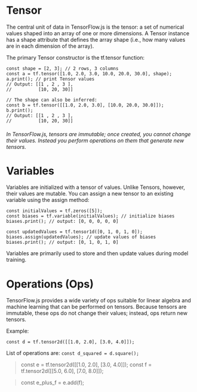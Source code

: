 # Tensor
The central unit of data in TensorFlow.js is the tensor: a set of numerical values shaped into an array of one or more dimensions. A Tensor instance has a shape attribute that defines the array shape (i.e., how many values are in each dimension of the array).

The primary Tensor constructor is the tf.tensor function:

~~~~// 2x3 Tensor
const shape = [2, 3]; // 2 rows, 3 columns
const a = tf.tensor([1.0, 2.0, 3.0, 10.0, 20.0, 30.0], shape);
a.print(); // print Tensor values
// Output: [[1 , 2 , 3 ],
//          [10, 20, 30]]

// The shape can also be inferred:
const b = tf.tensor([[1.0, 2.0, 3.0], [10.0, 20.0, 30.0]]);
b.print();
// Output: [[1 , 2 , 3 ],
//          [10, 20, 30]]
~~~~
###### In TensorFlow.js, tensors are immutable; once created, you cannot change their values. Instead you perform operations on them that generate new tensors.

# Variables
Variables are initialized with a tensor of values. Unlike Tensors, however, their values are mutable. You can assign a new tensor to an existing variable using the assign method:

~~~~
const initialValues = tf.zeros([5]);
const biases = tf.variable(initialValues); // initialize biases
biases.print(); // output: [0, 0, 0, 0, 0]

const updatedValues = tf.tensor1d([0, 1, 0, 1, 0]);
biases.assign(updatedValues); // update values of biases
biases.print(); // output: [0, 1, 0, 1, 0]
~~~~
Variables are primarily used to store and then update values during model training.

# Operations (Ops)
TensorFlow.js provides a wide variety of ops suitable for linear algebra and machine learning that can be performed on tensors. Because tensors are immutable, these ops do not change their values; instead, ops return new tensors.

Example:
~~~~
const d = tf.tensor2d([[1.0, 2.0], [3.0, 4.0]]);
~~~~
List of operations are:
`const d_squared = d.square();`

>const e = tf.tensor2d([[1.0, 2.0], [3.0, 4.0]]);
>const f = tf.tensor2d([[5.0, 6.0], [7.0, 8.0]]);

>const e_plus_f = e.add(f);
